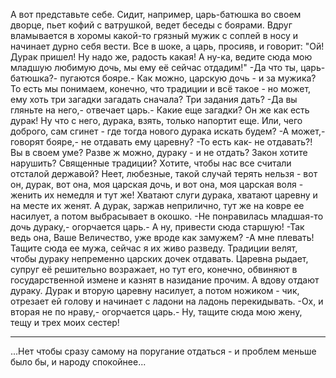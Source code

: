   А вот представьте себе. Сидит, например, царь-батюшка во своем дворце, пьет кофий с ватрушкой, ведет беседы с боярами. Вдруг вламывается в хоромы какой-то грязный мужик с соплей в носу и начинает дурно себя вести.
Все в шоке, а царь, просияв, и говорит: "Ой! Дурак пришел! Ну надо же, радость какая! А ну-ка, ведите сюда мою младшую любимую дочь, мы ему её сейчас отдадим!"
-Да что ты, царь-батюшка?- пугаются бояре.- Как можно, царскую дочь - и за мужика? То есть мы понимаем, конечно, что традиции и всё такое - но может, ему хоть три загадки загадать сначала? Три задания дать?
-Да вы гляньте на него,- отвечает царь.- Какие еще загадки? Он же как есть дурак! Ну что с него, дурака, взять, только напортит еще. Или, чего доброго, сам сгинет - где тогда нового дурака искать будем?
-А может,- говорят бояре,- не отдавать ему царевну?
-То есть как- не отдавать?! Вы в своем уме? Разве ж можно, дураку - и не отдать? Закон хотите нарушить? Священные традиции? Хотите, чтобы нас все считали отсталой державой? Неет, любезные, такой случай терять нельзя - вот он, дурак, вот она, моя царская дочь, и вот она, моя царская воля - женить их немедля и тут же!
Хватают слуги дурака, хватают царевну и на месте их женят. А дурак, заржав неприлично, тут же на ковре ее насилует, а потом выбрасывает в окошко.
-Не понравилась младшая-то дочь дураку,- огорчается царь.- А ну, привести сюда старшую!
-Так ведь она, Ваше Величество, уже вроде как замужем?
-А мне плевать! Тащите сюда ее мужа, сейчас я их живо разведу. Традиции велят, чтобы дураку непременно царских дочек отдавать.
Царевна рыдает, супруг её решительно возражает, но тут его, конечно, обвиняют в государственной измене и казнят в назидание прочим. А вдову отдают дураку.
Дурак и вторую царевну насилует, а потом ножиком - чик, отрезает ей голову и начинает с ладони на ладонь перекидывать.
-Ох, и вторая не по нраву,- огорчается царь.- Ну, тащите сюда мою жену, тещу и трех моих сестер!
________________
...Нет чтобы сразу самому на поругание отдаться - и проблем меньше было бы, и народу спокойнее...    